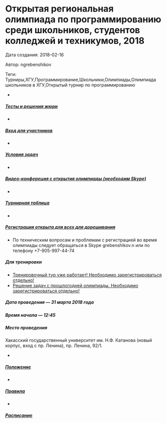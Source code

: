 # Открытая региональная олимпиада по программированию среди школьников, студентов колледжей и техникумов, 2018

Дата создания: 2018-02-16

Автор: ngrebenshikov

Теги: Турниры,ХГУ,Программирование,Школьники,Олимпиады,Олимпиада школьников в ХГУ,Открытый турнир по программированию

- 
##### [Тесты и решения жюри](http://contest.lambda-calculus.ru/files/abakan-2018-school-package.zip)
- 
##### [Вход для участников](http://contest.lambda-calculus.ru/cgi-bin/new-client?contest_id=24&locale_id=1)
- 
##### [Условия задач](http://contest.lambda-calculus.ru/edcd857275ed43f3be7520f5f48ef411/abakan-2018-school-statement.pdf)
- 
##### [Видео-конфереция с открытия олимпиады (необходим Skype)](https://join.skype.com/nCNbpCV9MK2e)
- 
##### [Турнирная таблица](http://contest.lambda-calculus.ru/ejudge/000024/standings.html)
- 
##### [Регистрация открыта для всех для дорешивания](http://contest.lambda-calculus.ru/cgi-bin/new-register?action=210&contest_id=24&locale_id=1)
- По техническим вопросам и проблемам с регистрацией во время олимпиады следует обращаться в Skype grebenshikov.n или по телефону +7-905-997-44-74

  

##### Для тренировки

- [Тренировочный тур уже работает! Необходимо зарегистрироваться отдельно!](http://contest.lambda-calculus.ru/cgi-bin/new-client?contest_id=14&locale_id=1)
- [Решение задач с прошлогодней олимпиады. Необходимо зарегистрироваться отдельно!](http://contest.lambda-calculus.ru/cgi-bin/new-register?action=210&contest_id=16)

  

##### Дата проведения — **31 марта 2018 года**
  

##### Время начала — **12:45**
  

##### Место проведения
Хакасский государственный университет им. Н.Ф. Катанова (новый корпус, вход с пр. Ленина), пр. Ленина, 92/1.  
   

- 
##### [Положение](http://contest.lambda-calculus.ru/files/abakan-contest-2018-school-regulations.pdf)
- 
##### [Правила](http://contest.lambda-calculus.ru/files/abakan-contest-2018-school-rules.pdf)
- 
##### [Расписание](http://contest.lambda-calculus.ru/files/abakan-contest-2018-school-schedule.pdf)

